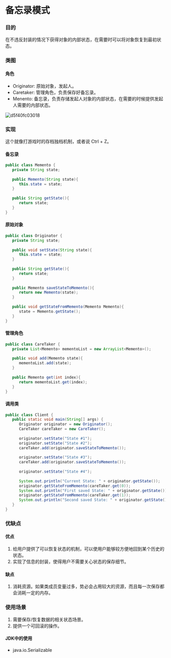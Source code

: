 # 备忘录模式

### 目的

在不违反封装的情况下获得对象的内部状态，在需要时可以将对象恢复到最初状态。

### 类图

#### 角色

- Originator: 原始对象，发起人。
- Caretaker: 管理角色，负责保存好备忘录。
- Menento: 备忘录，负责存储发起人对象的内部状态，在需要的时候提供发起人需要的内部状态。

![d5f40fc03018](https://cdn.jsdelivr.net/gh/ClareTung/ImageHostingService/img/d5f40fc03018.png)

### 实现

这个就像打游戏时的存档独档机制，或者说 Ctrl + Z。

#### 备忘录

```java
public class Memento {
   private String state;
 
   public Memento(String state){
      this.state = state;
   }
 
   public String getState(){
      return state;
   }  
}
```

#### 原始对象

```java
public class Originator {
   private String state;
 
   public void setState(String state){
      this.state = state;
   }
 
   public String getState(){
      return state;
   }
 
   public Memento saveStateToMemento(){
      return new Memento(state);
   }
 
   public void getStateFromMemento(Memento Memento){
      state = Memento.getState();
   }
}
```

#### 管理角色

```java
public class CareTaker {
   private List<Memento> mementoList = new ArrayList<Memento>();
 
   public void add(Memento state){
      mementoList.add(state);
   }
 
   public Memento get(int index){
      return mementoList.get(index);
   }
}
```

#### 调用类

```java
public class Client {
   public static void main(String[] args) {
      Originator originator = new Originator();
      CareTaker careTaker = new CareTaker();
       
      originator.setState("State #1");
      originator.setState("State #2");
      careTaker.add(originator.saveStateToMemento());
       
      originator.setState("State #3");
      careTaker.add(originator.saveStateToMemento());
       
      originator.setState("State #4");
 
      System.out.println("Current State: " + originator.getState());    
      originator.getStateFromMemento(careTaker.get(0));
      System.out.println("First saved State: " + originator.getState());
      originator.getStateFromMemento(careTaker.get(1));
      System.out.println("Second saved State: " + originator.getState());
   }
}
```

### 优缺点

#### 优点

1. 给用户提供了可以恢复状态的机制，可以使用户能够较方便地回到某个历史的状态。
2. 实现了信息的封装，使得用户不需要关心状态的保存细节。

#### 缺点

1. 消耗资源。如果类成员变量过多，势必会占用较大的资源，而且每一次保存都会消耗一定的内存。

### 使用场景

1. 需要保存/恢复数据的相关状态场景。
2. 提供一个可回滚的操作。

#### JDK中的使用

- java.io.Serializable

